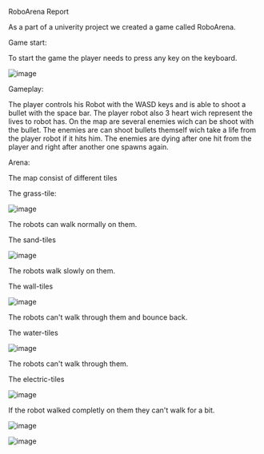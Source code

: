 RoboArena Report

As a part of a univerity project we created a game called RoboArena.

Game start:

To start the game the player needs to press any key on the keyboard.

![image](https://user-images.githubusercontent.com/104694302/181354976-50ec4a9f-b85d-4b01-8fd1-d279a460ad2c.png)

Gameplay:

The player controls his Robot with the WASD keys and is able to shoot a bullet with the space bar. 
The player robot also 3 heart wich represent the lives to robot has.
On the map are several enemies wich can be shoot with the bullet. The enemies are can shoot bullets themself wich take a life from the player robot if it hits him.
The enemies are dying after one hit from the player and right after another one spawns again.

Arena:

The map consist of different tiles

The grass-tile:

![image](https://user-images.githubusercontent.com/104694302/181357272-4d559169-b065-48c9-8019-1fb0c3b1d8c7.png)

The robots can walk normally on them.

The sand-tiles

![image](https://user-images.githubusercontent.com/104694302/181358528-0d36e6ef-b4ab-4dbb-b38c-52ba2213fdc6.png)

The robots walk slowly on them.

The wall-tiles

![image](https://user-images.githubusercontent.com/104694302/181358659-b9be476a-5fd3-4262-aecc-08792f293732.png)

The robots can't walk through them and bounce back.

The water-tiles

![image](https://user-images.githubusercontent.com/104694302/181358839-0f097f3a-4e8c-4d48-aff2-922a280cb514.png)

The robots can't walk through them.

The electric-tiles

![image](https://user-images.githubusercontent.com/104694302/181358992-55d0069f-ef37-4ae2-a0bd-df8e497f9a6c.png)

If the robot walked completly on them they can't walk for a bit.





![image](https://user-images.githubusercontent.com/104150733/181349759-e61e8e60-6615-4636-b7e5-3be231d991dc.png)

![image](https://user-images.githubusercontent.com/104694302/181350196-0b1bccd4-09c0-47cd-afd4-ab5bd315572d.png)
